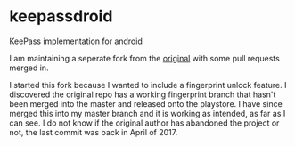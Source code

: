 # keepassdroid
KeePass implementation for android

I am maintaining a seperate fork from the [original](https://github.com/bpellin/keepassdroid) with some pull requests merged in.

I started this fork because I wanted to include a fingerprint unlock feature. 
I discovered the original repo has a working fingerprint branch that hasn't been merged into the master and released onto the playstore.
I have since merged this into my master branch and it is working as intended, as far as I can see. 
I do not know if the original author has abandoned the project or not, the last commit was back in April of 2017.
